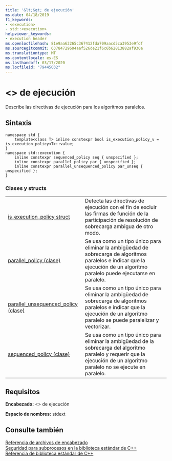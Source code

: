 ```yaml
---
title: '&lt;&gt; de ejecución'
ms.date: 04/18/2019
f1_keywords:
- <execution>
- std::<execution>
helpviewer_keywords:
- execution header
ms.openlocfilehash: 81e9aa63265c367412fda709aacd5ca3953e9fdf
ms.sourcegitcommit: 63784729604aaf526de21f6c6b62813882af930a
ms.translationtype: MT
ms.contentlocale: es-ES
ms.lasthandoff: 03/17/2020
ms.locfileid: "79445032"
---
```

# <a name="ltexecutiongt"></a>&lt;&gt; de ejecución

Describe las directivas de ejecución para los algoritmos paralelos.

## <a name="syntax"></a>Sintaxis

```
namespace std {
    template<class T> inline constexpr bool is_execution_policy_v = is_execution_policy<T>::value;
}
namespace std::execution {
    inline constexpr sequenced_policy seq { unspecified };
    inline constexpr parallel_policy par { unspecified };
    inline constexpr parallel_unsequenced_policy par_unseq { unspecified };
}
```

### <a name="classes-and-structs"></a>Clases y structs

|||
|-|-|
|[is_execution_policy struct](is-execution-policy-struct.md)|Detecta las directivas de ejecución con el fin de excluir las firmas de función de la participación de resolución de sobrecarga ambigua de otro modo.|
|[parallel_policy (clase)](parallel-policy-class.md)|Se usa como un tipo único para eliminar la ambigüedad de sobrecarga de algoritmos paralelos e indicar que la ejecución de un algoritmo paralelo puede ejecutarse en paralelo.|
|[parallel_unsequenced_policy (clase)](parallel-unsequenced-policy-class.md)|Se usa como un tipo único para eliminar la ambigüedad de sobrecarga de algoritmos paralelos e indicar que la ejecución de un algoritmo paralelo se puede paralelizar y vectorizar.|
|[sequenced_policy (clase)](sequenced-policy-class.md)|Se usa como un tipo único para eliminar la ambigüedad de la sobrecarga del algoritmo paralelo y requerir que la ejecución de un algoritmo paralelo no se ejecute en paralelo.|

## <a name="requirements"></a>Requisitos

**Encabezado:** \<> de ejecución

**Espacio de nombres:** stdext

## <a name="see-also"></a>Consulte también

[Referencia de archivos de encabezado](cpp-standard-library-header-files.md)\
[Seguridad para subprocesos en la biblioteca estándar de C++](thread-safety-in-the-cpp-standard-library.md)\
[Referencia de biblioteca estándar de C++](cpp-standard-library-reference.md)
